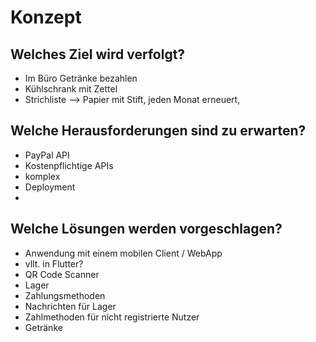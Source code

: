 # Konzept

## Welches Ziel wird verfolgt? 



- Im Büro Getränke bezahlen
- Kühlschrank mit Zettel 
- Strichliste --> Papier mit Stift, jeden Monat erneuert, 

## Welche Herausforderungen sind zu erwarten?

- PayPal API 
- Kostenpflichtige APIs 
- komplex
- Deployment
- 

## Welche Lösungen werden vorgeschlagen? 

- Anwendung mit einem mobilen Client / WebApp
- vllt. in Flutter? 
- QR Code Scanner
- Lager
- Zahlungsmethoden
- Nachrichten für Lager
- Zahlmethoden für nicht registrierte Nutzer
- Getränke
